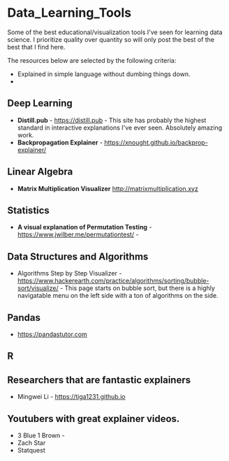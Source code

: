 # Data_Learning_Tools
Some of the best educational/visualization tools I've seen for learning data science.  I prioritize quality over quantity so will only post the best of the best that I find here. 

The resources below are selected by the following criteria:
* Explained in simple language without dumbing things down.
* 

## Deep Learning

* **Distill.pub** - https://distill.pub - This site has probably the highest standard in interactive explanations I've ever seen.  Absolutely amazing work.
* **Backpropagation Explainer** - https://xnought.github.io/backprop-explainer/

## Linear Algebra

* **Matrix Multiplication Visualizer** http://matrixmultiplication.xyz

## Statistics
* **A visual explanation of Permutation Testing** - https://www.jwilber.me/permutationtest/ - 

## Data Structures and Algorithms
* Algorithms Step by Step Visualizer - https://www.hackerearth.com/practice/algorithms/sorting/bubble-sort/visualize/ - This page starts on bubble sort, but there is a highly navigatable menu on the left side with a ton of algorithms on the side.

## Pandas

* https://pandastutor.com

## R

## Researchers that are fantastic explainers

* Mingwei Li - https://tiga1231.github.io

## Youtubers with great explainer videos.

* 3 Blue 1 Brown - 
* Zach Star
* Statquest
